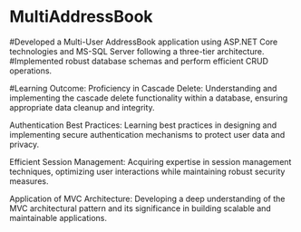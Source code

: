 # MultiAddressBook
#Developed a Multi-User AddressBook application using ASP.NET Core technologies and MS-SQL Server following a three-tier architecture.
#Implemented robust database schemas and perform efficient CRUD operations.


#Learning Outcome:
Proficiency in Cascade Delete: Understanding and implementing the cascade delete functionality within a database, ensuring appropriate data cleanup and integrity.

Authentication Best Practices: Learning best practices in designing and implementing secure authentication mechanisms to protect user data and privacy.

Efficient Session Management: Acquiring expertise in session management techniques, optimizing user interactions while maintaining robust security measures.

Application of MVC Architecture: Developing a deep understanding of the MVC architectural pattern and its significance in building scalable and maintainable applications.
